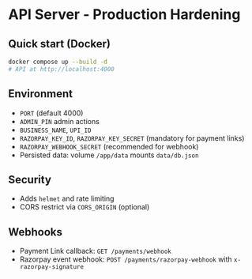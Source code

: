 # API Server - Production Hardening

## Quick start (Docker)
```bash
docker compose up --build -d
# API at http://localhost:4000
```

## Environment
- `PORT` (default 4000)
- `ADMIN_PIN` admin actions
- `BUSINESS_NAME`, `UPI_ID`
- `RAZORPAY_KEY_ID`, `RAZORPAY_KEY_SECRET` (mandatory for payment links)
- `RAZORPAY_WEBHOOK_SECRET` (recommended for webhook)
- Persisted data: volume `/app/data` mounts `data/db.json`

## Security
- Adds `helmet` and rate limiting
- CORS restrict via `CORS_ORIGIN` (optional)

## Webhooks
- Payment Link callback: `GET /payments/webhook`
- Razorpay event webhook: `POST /payments/razorpay-webhook` with `x-razorpay-signature`